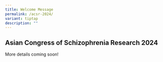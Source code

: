 ```yaml
---
title: Welcome Message
permalink: /acsr-2024/
variant: tiptap
description: ""
---
```

<h2>Asian Congress of Schizophrenia Research 2024</h2>
<p>More details coming soon!</p>
